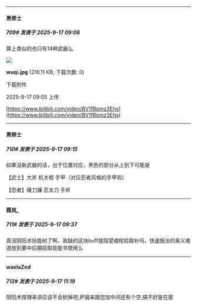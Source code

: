﻿
*****

####  黑修士  
##### 709#       发表于 2025-9-17 09:06

算上类似的也只有14种武器么

<img src="https://img.stage1st.com/forum/202509/17/090552rak1tziij9crertt.jpg" referrerpolicy="no-referrer">

<strong>wuqi.jpg</strong> (216.11 KB, 下载次数: 0)

下载附件

2025-9-17 09:05 上传

[https://www.bilibili.com/video/BV1fBpmz3Ehs](https://www.bilibili.com/video/BV1fBpmz3Ehs)


*****

####  黑修士  
##### 710#       发表于 2025-9-17 09:15

如果没新武器的话，出于位置对应，黑色的部分从上到下可能是

【武士】‌大斧 机关棍 手甲（对应忍者风格的手甲钩）

【忍者】薙刀镰‌ 忍太刀 手斧


*****

####  霖岚_  
##### 711#       发表于 2025-9-17 09:37

真没阴阳术技能树了啊，我缺的这块buff就指望魂核拾取补吗，快速施法的奥义难道放到要中后期拾取技能书使用么


*****

####  waelaZed  
##### 712#       发表于 2025-9-17 11:19

阴阳术按理来讲应该不会砍掉吧,萨姆来跟您加中间还有个空,搞不好是在那

